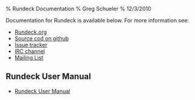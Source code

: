 % Rundeck Documentation
% Greg Schueler
% 12/3/2010

Documentation for Rundeck is available below.  For more information see:

* [Rundeck.org](http://rundeck.org)
* [Source cod on github](http://github.com/dtolabs/rundeck)
* [Issue tracker](http://rundeck.lighthouseapp.com/projects/59277-development/overview)
* [IRC channel](irc://irc.freenode.net/rundeck)
* [Mailing List](http://groups.google.com/group/rundeck-discuss)

## Rundeck User Manual

* [Rundeck User Manual](RunDeck-Guide.html)
